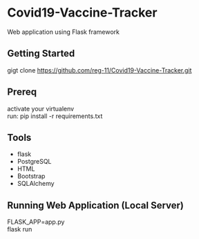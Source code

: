# Covid19-Vaccine-Tracker
Web application using Flask framework

## Getting Started
gigt clone https://github.com/reg-11/Covid19-Vaccine-Tracker.git

## Prereq
activate your virtualenv <br>
run: pip install -r requirements.txt

## Tools
- flask
- PostgreSQL
- HTML
- Bootstrap
- SQLAlchemy

## Running Web Application (Local Server)
FLASK_APP=app.py <br>
flask run  <br>
